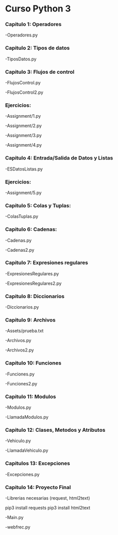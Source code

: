 
# Curso Python 3

### Capitulo 1: Operadores

-Operadores.py 

### Capitulo 2: Tipos de datos

-TiposDatos.py

### Capitulo 3: Flujos de control

-FlujosControl.py

-FlujosControl2.py

### Ejercicios:

-Assignment/1.py

-Assignment/2.py

-Assignment/3.py

-Assignment/4.py

### Capitulo 4: Entrada/Salida de Datos y Listas  

-ESDatosListas.py

### Ejercicios:

-Assignment/5.py

### Capitulo 5: Colas y Tuplas:

-ColasTuplas.py

### Capitulo 6: Cadenas:

-Cadenas.py

-Cadenas2.py

### Capitulo 7: Expresiones regulares

-ExpresionesRegulares.py

-ExpresionesRegulares2.py

### Capitulo 8: Diccionarios

-Diccionarios.py

### Capitulo 9: Archivos

-Assets/prueba.txt

-Archivos.py

-Archivos2.py

### Capitulo 10: Funciones

-Funciones.py

-Funciones2.py

### Capitulo 11: Modulos

-Modulos.py

-LlamadaModulos.py

### Capitulo 12: Clases, Metodos y Atributos

-Vehiculo.py

-LlamadaVehiculo.py

### Capitulos 13: Excepciones

-Excepciones.py

### Capitulo 14: Proyecto Final

-Librerias necesarias (request, html2text)

pip3 install requests
pip3 install html2text

-Main.py

-webfrec.py


 




